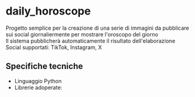 # daily_horoscope
Progetto semplice per la creazione di una serie di immagini da pubblicare sui social giornaliermente per mostrare l'oroscopo del giorno  
Il sistema pubblicherà automaticamente il risultato dell'elaborazione  
Social supportati: TikTok, Instagram, X  

## Specifiche tecniche
- Linguaggio Python  
- Librerie adoperate:  
